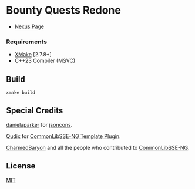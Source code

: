 # Bounty Quests Redone

* [Nexus Page](https://www.nexusmods.com/skyrimspecialedition/mods/100630)

### Requirements

* [XMake](https://xmake.io/) [2.7.8+]
* C++23 Compiler (MSVC)

## Build
```
xmake build
```

## Special Credits

[danielaparker](https://github.com/danielaparker) for [jsoncons](https://github.com/danielaparker/jsoncons).

[Qudix](https://github.com/Qudix) for [CommonLibSSE-NG Template Plugin](https://github.com/Qudix/template-commonlibsse-ng).

[CharmedBaryon](https://github.com/CharmedBaryon) and all the people who contributed to [CommonLibSSE-NG](https://github.com/CharmedBaryon/CommonLibSSE-NG).

## License
[MIT](LICENSE)